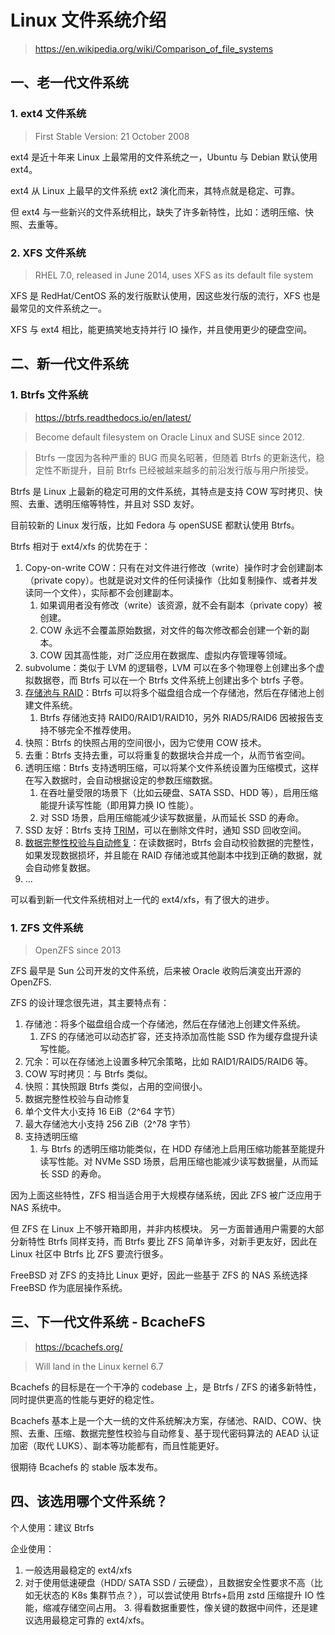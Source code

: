 # Linux 文件系统介绍

> https://en.wikipedia.org/wiki/Comparison_of_file_systems

## 一、老一代文件系统

### 1. ext4 文件系统

> First Stable Version: 21 October 2008

ext4 是近十年来 Linux 上最常用的文件系统之一，Ubuntu 与 Debian 默认使用 ext4。

ext4 从 Linux 上最早的文件系统 ext2 演化而来，其特点就是稳定、可靠。

但 ext4 与一些新兴的文件系统相比，缺失了许多新特性，比如：透明压缩、快照、去重等。

### 2. XFS 文件系统

> RHEL 7.0, released in June 2014, uses XFS as its default file system

XFS 是 RedHat/CentOS 系的发行版默认使用，因这些发行版的流行，XFS 也是最常见的文件系统之一。

XFS 与 ext4 相比，能更搞笑地支持并行 IO 操作，并且使用更少的硬盘空间。


## 二、新一代文件系统


### 1. Btrfs 文件系统

> https://btrfs.readthedocs.io/en/latest/

> Become default filesystem on Oracle Linux and SUSE since 2012.

> Btrfs 一度因为各种严重的 BUG 而臭名昭著，但随着 Btrfs 的更新迭代，稳定性不断提升，目前 Btrfs 已经被越来越多的前沿发行版与用户所接受。

Btrfs 是 Linux 上最新的稳定可用的文件系统，其特点是支持 COW 写时拷贝、快照、去重、透明压缩等特性，并且对 SSD 友好。

目前较新的 Linux 发行版，比如 Fedora 与 openSUSE 都默认使用 Btrfs。

Btrfs 相对于 ext4/xfs 的优势在于：

1. Copy-on-write COW：只有在对文件进行修改（write）操作时才会创建副本（private copy）。也就是说对文件的任何读操作（比如复制操作、或者并发读同一个文件），实际都不会创建副本。
    1. 如果调用者没有修改（write）该资源，就不会有副本（private copy）被创建。
    2. COW 永远不会覆盖原始数据，对文件的每次修改都会创建一个新的副本。
    3. COW 因其高性能，对广泛应用在数据库、虚拟内存管理等领域。
2. subvolume：类似于 LVM 的逻辑卷，LVM 可以在多个物理卷上创建出多个虚拟数据卷，而 Btrfs 可以在一个 Btrfs 文件系统上创建出多个 btrfs 子卷。
3. [存储池与 RAID](https://btrfs.readthedocs.io/en/latest/Volume-management.html)：Btrfs 可以将多个磁盘组合成一个存储池，然后在存储池上创建文件系统。
    1. Btrfs 存储池支持 RAID0/RAID1/RAID10，另外 RIAD5/RAID6 因被报告支持不够完全不推荐使用。
2. 快照：Btrfs 的快照占用的空间很小，因为它使用 COW 技术。
3. 去重：Btrfs 支持去重，可以将重复的数据块合并成一个，从而节省空间。
4. 透明压缩：Btrfs 支持透明压缩，可以将某个文件系统设置为压缩模式，这样在写入数据时，会自动根据设定的参数压缩数据。
    1. 在吞吐量受限的场景下（比如云硬盘、SATA SSD、HDD 等），启用压缩能提升读写性能（即用算力换 IO 性能）。
    2. 对 SSD 场景，启用压缩能减少读写数据量，从而延长 SSD 的寿命。
5. SSD 友好：Btrfs 支持 [TRIM](https://btrfs.readthedocs.io/en/latest/Trim.html)，可以在删除文件时，通知 SSD 回收空间。
6. [数据完整性校验与自动修复](https://btrfs.readthedocs.io/en/latest/Auto-repair.html)：在读数据时，Btrfs 会自动校验数据的完整性，如果发现数据损坏，并且能在 RAID 存储池或其他副本中找到正确的数据，就会自动修复数据。
7. ...

可以看到新一代文件系统相对上一代的 ext4/xfs，有了很大的进步。

### 1. ZFS 文件系统

> OpenZFS since 2013

ZFS 最早是 Sun 公司开发的文件系统，后来被 Oracle 收购后演变出开源的 OpenZFS.

ZFS 的设计理念很先进，其主要特点有：

1. 存储池：将多个磁盘组合成一个存储池，然后在存储池上创建文件系统。
    1. ZFS 的存储池可以动态扩容，还支持添加高性能 SSD 作为缓存盘提升读写性能。
2. 冗余：可以在存储池上设置多种冗余策略，比如 RAID1/RAID5/RAID6 等。
4. COW 写时拷贝：与 Btrfs 类似。
3. 快照：其快照跟 Btrfs 类似，占用的空间很小。
4. 数据完整性校验与自动修复
5. 单个文件大小支持 16 EiB（2^64 字节）
6. 最大存储池大小支持 256 ZiB（2^78 字节）
7. 支持透明压缩
    1. 与 Btrfs 的透明压缩功能类似，在 HDD 存储池上启用压缩功能甚至能提升读写性能。对 NVMe SSD 场景，启用压缩也能减少读写数据量，从而延长 SSD 的寿命。

因为上面这些特性，ZFS 相当适合用于大规模存储系统，因此 ZFS 被广泛应用于 NAS 系统中。

但 ZFS 在 Linux 上不够开箱即用，并非内核模块。
另一方面普通用户需要的大部分新特性 Btrfs 同样支持，而 Btrfs 要比 ZFS 简单许多，对新手更友好，因此在 Linux 社区中 Btrfs 比 ZFS 要流行很多。

FreeBSD 对 ZFS 的支持比 Linux 更好，因此一些基于 ZFS 的 NAS 系统选择 FreeBSD 作为底层操作系统。


## 三、下一代文件系统 - BcacheFS

> https://bcachefs.org/

> Will land in the Linux kernel 6.7

Bcachefs 的目标是在一个干净的 codebase 上，是 Btrfs / ZFS 的诸多新特性，同时提供更高的性能与更好的稳定性。

Bcachefs 基本上是一个大一统的文件系统解决方案，存储池、RAID、COW、快照、去重、压缩、数据完整性校验与自动修复、基于现代密码算法的 AEAD 认证加密（取代 LUKS）、副本等功能都有，而且性能更好。

很期待 Bcachefs 的 stable 版本发布。

## 四、该选用哪个文件系统？


个人使用：建议 Btrfs

企业使用：

1. 一般选用最稳定的 ext4/xfs
2. 对于使用低速硬盘（HDD/ SATA SSD / 云硬盘），且数据安全性要求不高（比如无状态的 K8s 集群节点？），可以尝试使用 Btrfs+启用 zstd 压缩提升 IO 性能，缩减存储空间占用。
    3. 得看数据重要性，像关键的数据中间件，还是建议选用最稳定可靠的 ext4/xfs。

